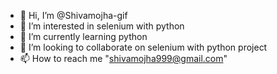 - 👋 Hi, I’m @Shivamojha-gif
- 👀 I’m interested in selenium with python
- 🌱 I’m currently learning python
- 💞️ I’m looking to collaborate on selenium with python project
- 📫 How to reach me "shivamojha999@gmail.com"

<!---
Shivamojha-gif/Shivamojha-gif is a ✨ special ✨ repository because its `README.md` (this file) appears on your GitHub profile.
You can click the Preview link to take a look at your changes.
--->
